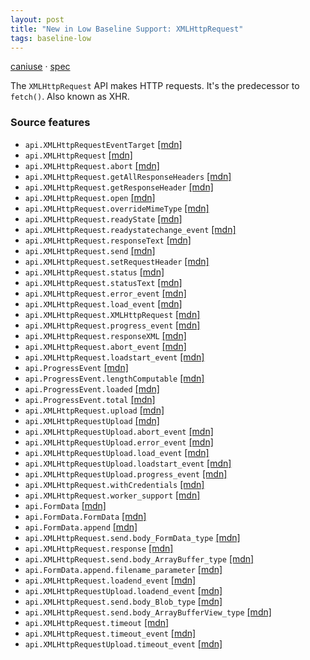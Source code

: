```yaml
---
layout: post
title: "New in Low Baseline Support: XMLHttpRequest"
tags: baseline-low
---
```


[caniuse](https://caniuse.com/?search=xhr) · [spec](https://xhr.spec.whatwg.org/)

The `XMLHttpRequest` API makes HTTP requests. It's the predecessor to `fetch()`. Also known as XHR.

### Source features

- ``api.XMLHttpRequestEventTarget`` [[mdn]](https://developer.mozilla.org/en-US/search?q=api.XMLHttpRequestEventTarget)
- ``api.XMLHttpRequest`` [[mdn]](https://developer.mozilla.org/en-US/search?q=api.XMLHttpRequest)
- ``api.XMLHttpRequest.abort`` [[mdn]](https://developer.mozilla.org/en-US/search?q=api.XMLHttpRequest.abort)
- ``api.XMLHttpRequest.getAllResponseHeaders`` [[mdn]](https://developer.mozilla.org/en-US/search?q=api.XMLHttpRequest.getAllResponseHeaders)
- ``api.XMLHttpRequest.getResponseHeader`` [[mdn]](https://developer.mozilla.org/en-US/search?q=api.XMLHttpRequest.getResponseHeader)
- ``api.XMLHttpRequest.open`` [[mdn]](https://developer.mozilla.org/en-US/search?q=api.XMLHttpRequest.open)
- ``api.XMLHttpRequest.overrideMimeType`` [[mdn]](https://developer.mozilla.org/en-US/search?q=api.XMLHttpRequest.overrideMimeType)
- ``api.XMLHttpRequest.readyState`` [[mdn]](https://developer.mozilla.org/en-US/search?q=api.XMLHttpRequest.readyState)
- ``api.XMLHttpRequest.readystatechange_event`` [[mdn]](https://developer.mozilla.org/en-US/search?q=api.XMLHttpRequest.readystatechange_event)
- ``api.XMLHttpRequest.responseText`` [[mdn]](https://developer.mozilla.org/en-US/search?q=api.XMLHttpRequest.responseText)
- ``api.XMLHttpRequest.send`` [[mdn]](https://developer.mozilla.org/en-US/search?q=api.XMLHttpRequest.send)
- ``api.XMLHttpRequest.setRequestHeader`` [[mdn]](https://developer.mozilla.org/en-US/search?q=api.XMLHttpRequest.setRequestHeader)
- ``api.XMLHttpRequest.status`` [[mdn]](https://developer.mozilla.org/en-US/search?q=api.XMLHttpRequest.status)
- ``api.XMLHttpRequest.statusText`` [[mdn]](https://developer.mozilla.org/en-US/search?q=api.XMLHttpRequest.statusText)
- ``api.XMLHttpRequest.error_event`` [[mdn]](https://developer.mozilla.org/en-US/search?q=api.XMLHttpRequest.error_event)
- ``api.XMLHttpRequest.load_event`` [[mdn]](https://developer.mozilla.org/en-US/search?q=api.XMLHttpRequest.load_event)
- ``api.XMLHttpRequest.XMLHttpRequest`` [[mdn]](https://developer.mozilla.org/en-US/search?q=api.XMLHttpRequest.XMLHttpRequest)
- ``api.XMLHttpRequest.progress_event`` [[mdn]](https://developer.mozilla.org/en-US/search?q=api.XMLHttpRequest.progress_event)
- ``api.XMLHttpRequest.responseXML`` [[mdn]](https://developer.mozilla.org/en-US/search?q=api.XMLHttpRequest.responseXML)
- ``api.XMLHttpRequest.abort_event`` [[mdn]](https://developer.mozilla.org/en-US/search?q=api.XMLHttpRequest.abort_event)
- ``api.XMLHttpRequest.loadstart_event`` [[mdn]](https://developer.mozilla.org/en-US/search?q=api.XMLHttpRequest.loadstart_event)
- ``api.ProgressEvent`` [[mdn]](https://developer.mozilla.org/en-US/search?q=api.ProgressEvent)
- ``api.ProgressEvent.lengthComputable`` [[mdn]](https://developer.mozilla.org/en-US/search?q=api.ProgressEvent.lengthComputable)
- ``api.ProgressEvent.loaded`` [[mdn]](https://developer.mozilla.org/en-US/search?q=api.ProgressEvent.loaded)
- ``api.ProgressEvent.total`` [[mdn]](https://developer.mozilla.org/en-US/search?q=api.ProgressEvent.total)
- ``api.XMLHttpRequest.upload`` [[mdn]](https://developer.mozilla.org/en-US/search?q=api.XMLHttpRequest.upload)
- ``api.XMLHttpRequestUpload`` [[mdn]](https://developer.mozilla.org/en-US/search?q=api.XMLHttpRequestUpload)
- ``api.XMLHttpRequestUpload.abort_event`` [[mdn]](https://developer.mozilla.org/en-US/search?q=api.XMLHttpRequestUpload.abort_event)
- ``api.XMLHttpRequestUpload.error_event`` [[mdn]](https://developer.mozilla.org/en-US/search?q=api.XMLHttpRequestUpload.error_event)
- ``api.XMLHttpRequestUpload.load_event`` [[mdn]](https://developer.mozilla.org/en-US/search?q=api.XMLHttpRequestUpload.load_event)
- ``api.XMLHttpRequestUpload.loadstart_event`` [[mdn]](https://developer.mozilla.org/en-US/search?q=api.XMLHttpRequestUpload.loadstart_event)
- ``api.XMLHttpRequestUpload.progress_event`` [[mdn]](https://developer.mozilla.org/en-US/search?q=api.XMLHttpRequestUpload.progress_event)
- ``api.XMLHttpRequest.withCredentials`` [[mdn]](https://developer.mozilla.org/en-US/search?q=api.XMLHttpRequest.withCredentials)
- ``api.XMLHttpRequest.worker_support`` [[mdn]](https://developer.mozilla.org/en-US/search?q=api.XMLHttpRequest.worker_support)
- ``api.FormData`` [[mdn]](https://developer.mozilla.org/en-US/search?q=api.FormData)
- ``api.FormData.FormData`` [[mdn]](https://developer.mozilla.org/en-US/search?q=api.FormData.FormData)
- ``api.FormData.append`` [[mdn]](https://developer.mozilla.org/en-US/search?q=api.FormData.append)
- ``api.XMLHttpRequest.send.body_FormData_type`` [[mdn]](https://developer.mozilla.org/en-US/search?q=api.XMLHttpRequest.send.body_FormData_type)
- ``api.XMLHttpRequest.response`` [[mdn]](https://developer.mozilla.org/en-US/search?q=api.XMLHttpRequest.response)
- ``api.XMLHttpRequest.send.body_ArrayBuffer_type`` [[mdn]](https://developer.mozilla.org/en-US/search?q=api.XMLHttpRequest.send.body_ArrayBuffer_type)
- ``api.FormData.append.filename_parameter`` [[mdn]](https://developer.mozilla.org/en-US/search?q=api.FormData.append.filename_parameter)
- ``api.XMLHttpRequest.loadend_event`` [[mdn]](https://developer.mozilla.org/en-US/search?q=api.XMLHttpRequest.loadend_event)
- ``api.XMLHttpRequestUpload.loadend_event`` [[mdn]](https://developer.mozilla.org/en-US/search?q=api.XMLHttpRequestUpload.loadend_event)
- ``api.XMLHttpRequest.send.body_Blob_type`` [[mdn]](https://developer.mozilla.org/en-US/search?q=api.XMLHttpRequest.send.body_Blob_type)
- ``api.XMLHttpRequest.send.body_ArrayBufferView_type`` [[mdn]](https://developer.mozilla.org/en-US/search?q=api.XMLHttpRequest.send.body_ArrayBufferView_type)
- ``api.XMLHttpRequest.timeout`` [[mdn]](https://developer.mozilla.org/en-US/search?q=api.XMLHttpRequest.timeout)
- ``api.XMLHttpRequest.timeout_event`` [[mdn]](https://developer.mozilla.org/en-US/search?q=api.XMLHttpRequest.timeout_event)
- ``api.XMLHttpRequestUpload.timeout_event`` [[mdn]](https://developer.mozilla.org/en-US/search?q=api.XMLHttpRequestUpload.timeout_event)
